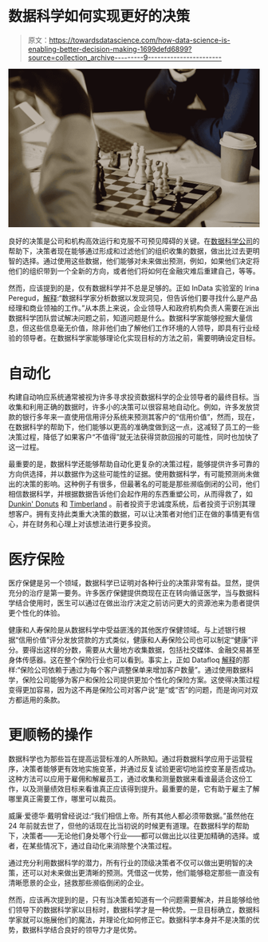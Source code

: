 # 数据科学如何实现更好的决策

> 原文：<https://towardsdatascience.com/how-data-science-is-enabling-better-decision-making-1699defd6899?source=collection_archive---------9----------------------->

![](img/5344f618f477ce76d32e1cbbc9d1a2fe.png)

良好的决策是公司和机构高效运行和克服不可预见障碍的关键。在[数据科学公司](https://indatalabs.com/)的帮助下，决策者现在能够通过形成和过滤他们的组织收集的数据，做出比过去更明智的选择。通过使用这些数据，他们能够对未来做出预测，例如，如果他们决定将他们的组织带到一个全新的方向，或者他们将如何在金融灾难后重建自己，等等。

然而，应该提到的是，仅有数据科学并不总是足够的。正如 InData 实验室的 Irina Peregud，[解释](https://indatalabs.com/blog/data-science/using-data-science-grow-business):“数据科学家分析数据以发现洞见，但告诉他们要寻找什么是产品经理和商业领袖的工作。”从本质上来说，企业领导人和政府机构负责人需要在派出数据科学团队尝试解决问题之前，知道问题是什么。数据科学家能够挖掘大量信息，但这些信息毫无价值，除非他们由了解他们工作环境的人领导，即具有行业经验的领导者。在数据科学家能够理论化实现目标的方法之前，需要明确设定目标。

# **自动化**

构建自动响应系统通常被视为许多寻求投资数据科学的企业领导者的最终目标。当收集和利用正确的数据时，许多小的决策可以很容易地自动化。例如，许多发放贷款的银行多年来一直使用信用评分系统来预测其客户的“信用价值”，然而，现在，在数据科学的帮助下，他们能够以更高的准确度做到这一点，这减轻了员工的一些决策过程，降低了如果客户“不值得”就无法获得贷款回报的可能性，同时也加快了这一过程。

最重要的是，数据科学还能够帮助自动化更复杂的决策过程，能够提供许多可靠的方向供选择，并以数据作为这些可能性的证据。使用数据科学，有可能预测尚未做出的决策的影响。这种例子有很多，但最著名的可能是那些濒临倒闭的公司，他们相信数据科学，并根据数据告诉他们会起作用的东西重塑公司，从而得救了，如 [Dunkin' Donuts](https://blog.udacity.com/2014/12/4-times-data-science-saved-day_3.html) 和 [Timberland](https://www.daymon.com/press-releases-and-in-the-news/how-timberland-used-customer-data-to-reboot-its-brand/) 。前者投资于忠诚度系统，后者投资于识别其理想客户。拥有支持此类重大决策的数据，可以让决策者对他们正在做的事情更有信心，并在财务和心理上对该想法进行更多投资。

# **医疗保险**

医疗保健是另一个领域，数据科学已证明对各种行业的决策非常有益。显然，提供充分的治疗是第一要务。许多医疗保健提供商现在正在转向循证医学，当与数据科学结合使用时，医生可以通过在做出治疗决定之前访问更大的资源池来为患者提供更个性化的体验。

健康和人寿保险是从数据科学中受益匪浅的其他医疗保健领域。与上述银行根据“信用价值”评分发放贷款的方式类似，健康和人寿保险公司也可以制定“健康”评分。要得出这样的分数，需要从大量地方收集数据，包括社交媒体、金融交易甚至身体传感器。这在整个保险行业也可以看到。事实上，正如 Datafloq [解释](https://datafloq.com/read/four-big-ways-big-data-changing-insurance-industry/1023)的那样:“保险公司依赖于通过为每个客户调整保单来增加客户数量”。通过使用数据科学，保险公司能够为客户和保险公司提供更加个性化的保险方案。这使得决策过程变得更加容易，因为这不再是保险公司对客户说“是”或“否”的问题，而是询问对双方都适用的条款。

# **更顺畅的操作**

数据科学也为那些旨在提高运营标准的人所熟知。通过将数据科学应用于运营程序，决策者能够更有效地实施变革，并通过反复试验更密切地监控变革是否成功。这种方法可以应用于雇佣和解雇员工，通过收集和测量数据来看谁最适合这份工作，以及测量绩效目标来看谁真正应该得到提升。最重要的是，它有助于雇主了解哪里真正需要工作，哪里可以裁员。

威廉·爱德华·戴明曾经说过:“我们相信上帝。所有其他人都必须带数据。”虽然他在 24 年前就去世了，但他的话现在比当初说的时候更有道理。在数据科学的帮助下，决策者——无论他们身处哪个行业——都可以做出比以往更加精确的选择。或者，在某些情况下，通过自动化来消除整个决策过程。

通过充分利用数据科学的潜力，所有行业的顶级决策者不仅可以做出更明智的决策，还可以对未来做出更清晰的预测。凭借这一优势，他们能够稳定那些一直没有清晰愿景的企业，拯救那些濒临倒闭的企业。

然而，应该再次提到的是，只有当决策者知道有一个问题需要解决，并且能够给他们领导下的数据科学家以目标时，数据科学才是一种优势。一旦目标确立，数据科学家就可以施展他们的魔法，并理论化如何修正它。数据科学本身并不是决策的优势，数据科学结合良好的领导力才是优势。